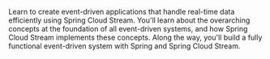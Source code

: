 Learn to create event-driven applications that handle real-time data efficiently using Spring Cloud Stream. You'll learn about the overarching concepts at the foundation of all event-driven systems, and how Spring Cloud Stream implements these concepts. Along the way, you'll build a fully functional event-driven system with Spring and Spring Cloud Stream.
